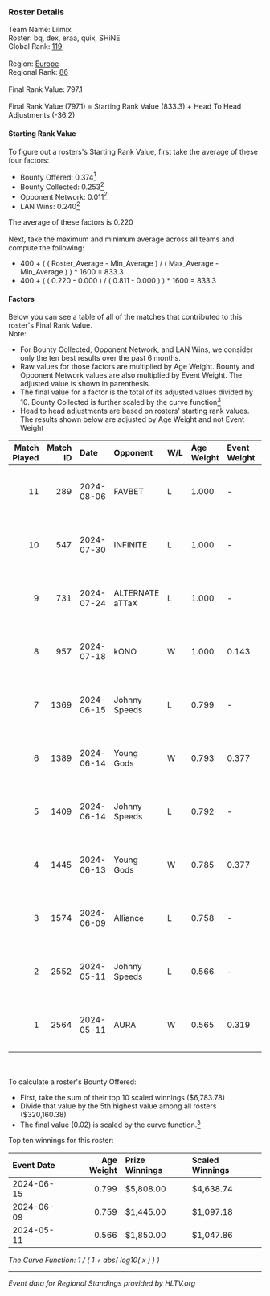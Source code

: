 ### Roster Details<br />
Team Name: Lilmix<br />
Roster: bq, dex, eraa, quix, SHiNE<br />
Global Rank: [119](../standings_global.md)<br />
<br />
Region: [Europe]( ../standings_europe.md)<br />
Regional Rank: [86]( ../standings_europe.md)<br />
<br />
Final Rank Value:  797.1<br />
<br />
Final Rank Value (797.1) = Starting Rank Value (833.3) + Head To Head Adjustments (-36.2)<br />

#### Starting Rank Value<br />
To figure out a rosters's Starting Rank Value, first take the average of these four factors:<br />
- Bounty Offered: 0.374[<sup>1</sup>](#table2)
- Bounty Collected: 0.253[<sup>2</sup>](#table1)
- Opponent Network: 0.011[<sup>2</sup>](#table1)
- LAN Wins: 0.240[<sup>2</sup>](#table1)

The average of these factors is 0.220<br />
<br />
Next, take the maximum and minimum average across all teams and compute the following:<br />
- 400 + ( ( Roster_Average - Min_Average ) / ( Max_Average - Min_Average ) ) * 1600 = 833.3
- 400 + ( ( 0.220 - 0.000 ) / ( 0.811 - 0.000 ) ) * 1600 = 833.3


#### Factors<br />
Below you can see a table of all of the matches that contributed to this roster's Final Rank Value.<br />
Note:<br />

- For Bounty Collected, Opponent Network, and LAN Wins, we consider only the ten best results over the past 6 months.
- Raw values for those factors are multiplied by Age Weight. Bounty and Opponent Network values are also multiplied by Event Weight. The adjusted value is shown in parenthesis.
- The final value for a factor is the total of its adjusted values divided by 10. Bounty Collected is further scaled by the curve function[<sup>3</sup>](#curveFunction)
- Head to head adjustments are based on rosters' starting rank values. The results shown below are adjusted by Age Weight and not Event Weight
<span id="table1"></span><br />


| Match Played | Match ID | Date       | Opponent        | W/L | Age Weight | Event Weight | Bounty Collected | Opponent Network | LAN Wins  | H2H Adj. | Roster                      |
| -: | -: | :- | :- | :- | :- | :- | :- | :- | :- | -: | :- |
|           11 |      289 | 2024-08-06 | FAVBET          | L   | 1.000      | -            | -                | -                | -         |   -14.33 | bq, dex, eraa, quix, SHiNE  |
|           10 |      547 | 2024-07-30 | INFINITE        | L   | 1.000      | -            | -                | -                | -         |   -24.41 | bq, dex, L00m1, quix, SHiNE |
|            9 |      731 | 2024-07-24 | ALTERNATE aTTaX | L   | 1.000      | -            | -                | -                | -         |   -16.01 | bq, dex, L00m1, quix, SHiNE |
|            8 |      957 | 2024-07-18 | kONO            | W   | 1.000      | 0.143        | 0.029 (0.004)    | 0.603 (0.086)    | 0 (0.000) |    15.19 | bq, dex, L00m1, quix, SHiNE |
|            7 |     1369 | 2024-06-15 | Johnny Speeds   | L   | 0.799      | -            | -                | -                | -         |    -2.83 | bq, dex, poiii, quix, zyyx  |
|            6 |     1389 | 2024-06-14 | Young Gods      | W   | 0.793      | 0.377        | 0.007 (0.002)    | 0.030 (0.009)    | 1 (0.793) |     7.88 | bq, dex, poiii, quix, zyyx  |
|            5 |     1409 | 2024-06-14 | Johnny Speeds   | L   | 0.792      | -            | -                | -                | -         |    -2.77 | bq, dex, poiii, quix, zyyx  |
|            4 |     1445 | 2024-06-13 | Young Gods      | W   | 0.785      | 0.377        | 0.007 (0.002)    | 0.030 (0.009)    | 1 (0.785) |     7.97 | bq, dex, poiii, quix, zyyx  |
|            3 |     1574 | 2024-06-09 | Alliance        | L   | 0.758      | -            | -                | -                | -         |   -12.03 | bq, dex, poiii, quix, zyyx  |
|            2 |     2552 | 2024-05-11 | Johnny Speeds   | L   | 0.566      | -            | -                | -                | -         |    -1.71 | bq, dex, poiii, quix, zyyx  |
|            1 |     2564 | 2024-05-11 | AURA            | W   | 0.565      | 0.319        | 0.016 (0.003)    | 0.053 (0.010)    | 1 (0.565) |     6.80 | bq, dex, poiii, quix, zyyx  |

<br />
<span id="table2"></span><br />
To calculate a roster's Bounty Offered:<br />

- First, take the sum of their top 10 scaled winnings ($6,783.78)
- Divide that value by the 5th highest value among all rosters ($320,160.38)
- The final value (0.02) is scaled by the curve function.[<sup>3</sup>](#curveFunction)

Top ten winnings for this roster:<br />

| Event Date | Age Weight | Prize Winnings | Scaled Winnings |
| :- | -: | :- | :- |
| 2024-06-15 |      0.799 | $5,808.00      | $4,638.74       |
| 2024-06-09 |      0.759 | $1,445.00      | $1,097.18       |
| 2024-05-11 |      0.566 | $1,850.00      | $1,047.86       |


<span id="curveFunction"></span>_The Curve Function: 1 / ( 1 + abs( log10( x ) ) )_<br />

---
_Event data for Regional Standings provided by HLTV.org_<br />
